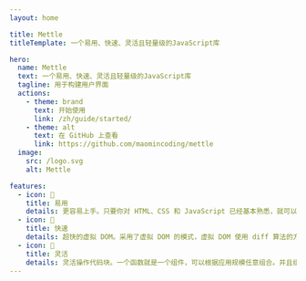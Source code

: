 ```yaml
---
layout: home

title: Mettle
titleTemplate: 一个易用、快速、灵活且轻量级的JavaScript库

hero:
  name: Mettle
  text: 一个易用、快速、灵活且轻量级的JavaScript库
  tagline: 用于构建用户界面
  actions:
    - theme: brand
      text: 开始使用
      link: /zh/guide/started/
    - theme: alt
      text: 在 GitHub 上查看
      link: https://github.com/maomincoding/mettle
  image:
    src: /logo.svg
    alt: Mettle

features:
  - icon: 🔌
    title: 易用
    details: 更容易上手。只要你对 HTML、CSS 和 JavaScript 已经基本熟悉，就可以直接上手。我们可以声明式地描述最终输出的 HTML 和 JavaScript 状态之间的关系，开发者可以更加专注于业务逻辑的开发，不需要过多地关心 DOM 操作的细节。
  - icon: 🚀
    title: 快速
    details: 超快的虚拟 DOM。采用了虚拟 DOM 的模式，虚拟 DOM 使用 diff 算法的方法来计算出真正需要更新的节点，最大限度地减少了 DOM 操作以及 DOM 操作带来的排版与重绘损耗，从而显著提高了性能。
  - icon: 🔩
    title: 灵活
    details: 灵活操作代码块。一个函数就是一个组件，可以根据应用规模任意组合。并且组件特有的 “孤岛特性”，使得将虚拟 DOM 树计算的级别控制在组件级别。
---
```

